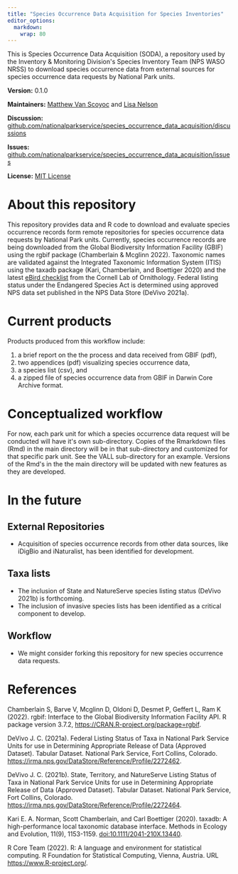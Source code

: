```yaml
---
title: "Species Occurrence Data Acquisition for Species Inventories"
editor_options: 
  markdown: 
    wrap: 80
---
```


This is Species Occurrence Data Acquisition (SODA), a repository used by the
Inventory & Monitoring Division's Species Inventory Team (NPS WASO NRSS) to
download species occurrence data from external sources for species occurrence
data requests by National Park units.

**Version:** 0.1.0

**Maintainers:** [Matthew Van Scoyoc](https://github.com/scoyoc) and [Lisa
Nelson](https://github.com/llnelson)

**Discussion:**
[github.com/nationalparkservice/species_occurrence_data_acquisition/discussions](https://github.com/nationalparkservice/species_occurrence_data_acquisition/discussions)

**Issues:**
[github.com/nationalparkservice/species_occurrence_data_acquisition/issues](https://github.com/nationalparkservice/species_occurrence_data_acquisition/issues)

**License:** [MIT
License](https://github.com/nationalparkservice/species_occurrence_data_acquisition/blob/main/LICENSE)

# About this repository

This repository provides data and R code to download and evaluate species
occurrence records form remote repositories for species occurrence data requests
by National Park units. Currently, species occurrence records are being
downloaded from the Global Biodiversity Information Facility (GBIF) using the
rgbif package (Chamberlain & Mcglinn 2022). Taxonomic names are validated
against the Integrated Taxonomic Information System (ITIS) using the taxadb
package (Kari, Chamberlain, and Boettiger 2020) and the latest [eBird
checklist](https://www.birds.cornell.edu/clementschecklist/updateindex/) from
the Cornell Lab of Ornithology. Federal listing status under the Endangered
Species Act is determined using approved NPS data set published in the NPS Data
Store (DeVivo 2021a).

# Current products

Products produced from this workflow include:

1.  a brief report on the the process and data received from GBIF (pdf),
2.  two appendices (pdf) visualizing species occurrence data,
3.  a species list (csv), and
4.  a zipped file of species occurrence data from GBIF in Darwin Core Archive
    format.

# Conceptualized workflow

For now, each park unit for which a species occurrence data request will be
conducted will have it's own sub-directory. Copies of the Rmarkdown files (Rmd)
in the main directory will be in that sub-directory and customized for that
specific park unit. See the VALL sub-directory for an example. Versions of the
Rmd's in the the main directory will be updated with new features as they are
developed.

# In the future

## External Repositories

-   Acquisition of species occurrence records from other data sources, like
    iDigBio and iNaturalist, has been identified for development.

## Taxa lists

-   The inclusion of State and NatureServe species listing status (DeVivo 2021b)
    is forthcoming.
-   The inclusion of invasive species lists has been identified as a critical
    component to develop.

## Workflow

-   We might consider forking this repository for new species occurrence data
    requests.

# References

Chamberlain S, Barve V, Mcglinn D, Oldoni D, Desmet P, Geffert L, Ram K (2022).
rgbif: Interface to the Global Biodiversity Information Facility API. R package
version 3.7.2, <https://CRAN.R-project.org/package=rgbif>.

DeVivo J. C. (2021a). Federal Listing Status of Taxa in National Park Service
Units for use in Determining Appropriate Release of Data (Approved Dataset).
Tabular Dataset. National Park Service, Fort Collins, Colorado.
<https://irma.nps.gov/DataStore/Reference/Profile/2272462>.

DeVivo J. C. (2021b). State, Territory, and NatureServe Listing Status of Taxa
in National Park Service Units for use in Determining Appropriate Release of
Data (Approved Dataset). Tabular Dataset. National Park Service, Fort Collins,
Colorado. <https://irma.nps.gov/DataStore/Reference/Profile/2272464>.

Kari E. A. Norman, Scott Chamberlain, and Carl Boettiger (2020). taxadb: A
high-performance local taxonomic database interface. Methods in Ecology and
Evolution, 11(9), 1153-1159. <doi:10.1111/2041-210X.13440>.

R Core Team (2022). R: A language and environment for statistical computing. R
Foundation for Statistical Computing, Vienna, Austria. URL
<https://www.R-project.org/>.
